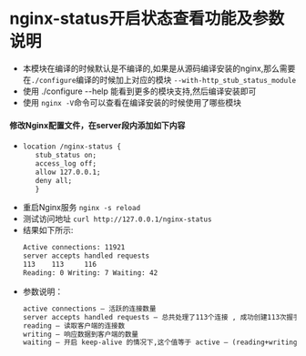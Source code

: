 # nginx-status开启状态查看功能及参数说明
- 本模块在编译的时候默认是不编译的,如果是从源码编译安装的nginx,那么需要在`./configure`编译的时候加上对应的模块 `--with-http_stub_status_module`
- 使用 ./configure --help 能看到更多的模块支持,然后编译安装即可
- 使用 `nginx -V`命令可以查看在编译安装的时候使用了哪些模块

#### 修改Nginx配置文件，在server段内添加如下内容
- 
  ``` xml
  location /nginx-status {
     stub_status on;
     access_log off;
     allow 127.0.0.1;                       
     deny all;
     }
  ```
- 重启Nginx服务
  `nginx -s reload`
- 测试访问地址
  `curl http://127.0.0.1/nginx-status`
- 结果如下所示:
  ``` xml
  Active connections: 11921
  server accepts handled requests
  113    113     116
  Reading: 0 Writing: 7 Waiting: 42
  ```
- 参数说明：
  ``` xml
  active connections – 活跃的连接数量
  server accepts handled requests — 总共处理了113个连接 , 成功创建113次握手, 总共处理了116个请求
  reading — 读取客户端的连接数
  writing — 响应数据到客户端的数量
  waiting — 开启 keep-alive 的情况下,这个值等于 active – (reading+writing), 意思就是 Nginx 已经处理完正在等候下一次请求指令的驻留连接
  ```

